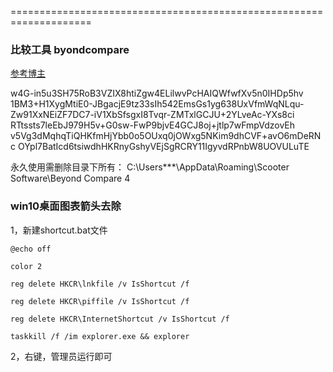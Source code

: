 
====================================================================
### 比较工具 byondcompare
[参考博主](https://blog.csdn.net/littesss/article/details/85529269)

w4G-in5u3SH75RoB3VZIX8htiZgw4ELilwvPcHAIQWfwfXv5n0IHDp5hv
1BM3+H1XygMtiE0-JBgacjE9tz33sIh542EmsGs1yg638UxVfmWqNLqu-
Zw91XxNEiZF7DC7-iV1XbSfsgxI8Tvqr-ZMTxlGCJU+2YLveAc-YXs8ci
RTtssts7leEbJ979H5v+G0sw-FwP9bjvE4GCJ8oj+jtlp7wFmpVdzovEh
v5Vg3dMqhqTiQHKfmHjYbb0o5OUxq0jOWxg5NKim9dhCVF+avO6mDeRNc
OYpl7BatIcd6tsiwdhHKRnyGshyVEjSgRCRY11IgyvdRPnbW8UOVULuTE

永久使用需删除目录下所有：
C:\Users\***\AppData\Roaming\Scooter Software\Beyond
Compare 4

### win10桌面图表箭头去除
1，新建shortcut.bat文件
```
@echo off

color 2

reg delete HKCR\lnkfile /v IsShortcut /f

reg delete HKCR\piffile /v IsShortcut /f

reg delete HKCR\InternetShortcut /v IsShortcut /f

taskkill /f /im explorer.exe && explorer
```
2，右键，管理员运行即可
